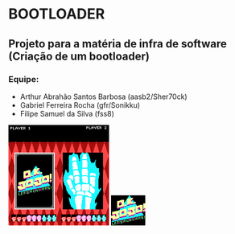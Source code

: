 # BOOTLOADER
## Projeto para a matéria de infra de software (Criação de um bootloader)
### Equipe:
- Arthur Abrahão Santos Barbosa (aasb2/Sher70ck)
- Gabriel Ferreira Rocha (gfr/Sonikku)
- Filipe Samuel da Silva (fss8)


![Gam1](game.png)
![Game](titlecard.png)
